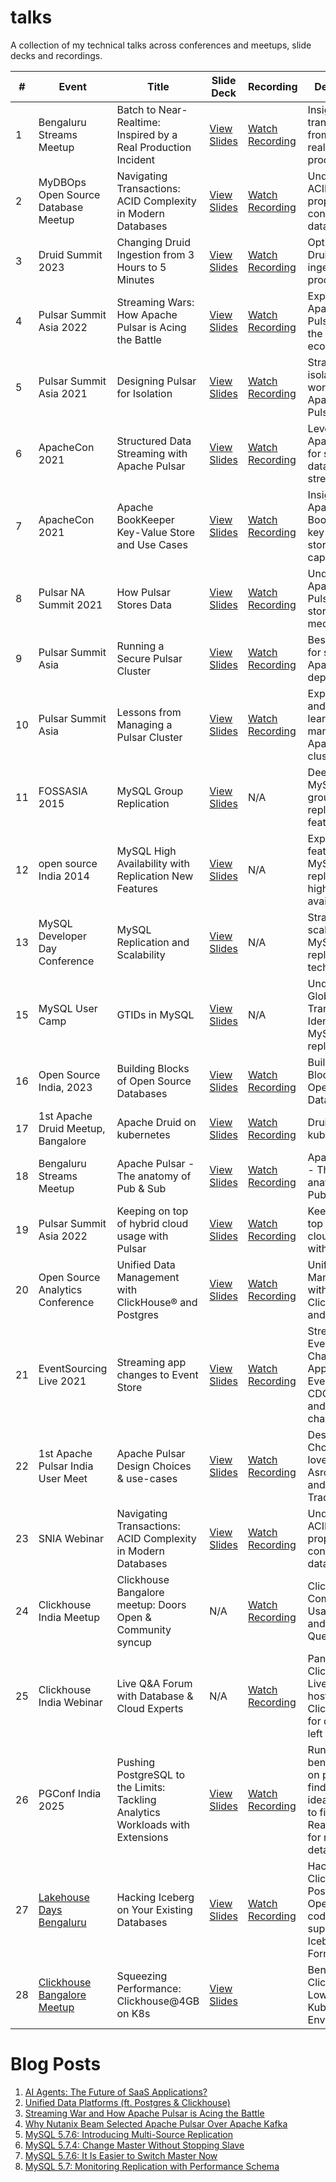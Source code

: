 # talks

A collection of my technical talks across conferences and meetups, slide decks and recordings.

| #   | Event                                                                 | Title                                                                 | Slide Deck                                                                 | Recording                                                                 | Description                                                                                   |
|-----|----------------------------------------------------------------------|-----------------------------------------------------------------------|---------------------------------------------------------------------------|--------------------------------------------------------------------------|-----------------------------------------------------------------------------------------------|
| 1   | Bengaluru Streams Meetup                                                         | Batch to Near-Realtime: Inspired by a Real Production Incident        | [View Slides](https://github.com/shiv4289/shiv-tech-talks/blob/main/Batch_to_Near_realtime.pdf) | [Watch Recording](https://www.youtube.com/playlist?list=PLA7KYGkuAD071myyg4X5ShsDHsOaIpHOq) | Insights into transitioning from batch to real-time processing.                                |
| 2   | MyDBOps Open Source Database Meetup                                                        | Navigating Transactions: ACID Complexity in Modern Databases          | [View Slides](https://www.slideshare.net/shiv4289/navigating-transactions-acid-complexity-in-modern-databases) | [Watch Recording](https://www.youtube.com/watch?v=sYOlVDPVo6k&list=PLA7KYGkuAD071myyg4X5ShsDHsOaIpHOq&index=4) | Understanding ACID properties in contemporary databases.                                       |
| 3   | Druid Summit 2023                                                    | Changing Druid Ingestion from 3 Hours to 5 Minutes                    | [View Slides](https://www.slideshare.net/shiv4289/druid-summit-2023-changing-druid-ingestion-from-3-hours-to-5-minutes) | [Watch Recording](https://www.youtube.com/playlist?list=PLA7KYGkuAD071myyg4X5ShsDHsOaIpHOq) | Optimizing Druid ingestion processes.                                                         |
| 4   | Pulsar Summit Asia 2022                                              | Streaming Wars: How Apache Pulsar is Acing the Battle                 | [View Slides](https://www.slideshare.net/shiv4289/pulsar-summit-asia-2022-streaming-wars-and-how-apache-pulsar-is-acing-the-battle) | [Watch Recording](https://www.youtube.com/playlist?list=PLA7KYGkuAD071myyg4X5ShsDHsOaIpHOq) | Exploring Apache Pulsar's role in the streaming ecosystem.                                     |
| 5   | Pulsar Summit Asia 2021                                              | Designing Pulsar for Isolation                                        | [View Slides](https://www.slideshare.net/shiv4289/pulsar-summit-asia-2021-designing-pulsar-for-isolation) | [Watch Recording](https://www.youtube.com/playlist?list=PLA7KYGkuAD071myyg4X5ShsDHsOaIpHOq) | Strategies for isolating workloads in Apache Pulsar.                                           |
| 6   | ApacheCon 2021                                                       | Structured Data Streaming with Apache Pulsar                          | [View Slides](https://www.slideshare.net/shiv4289/apache-con-2021-structured-data-streaming) | [Watch Recording](https://www.youtube.com/playlist?list=PLA7KYGkuAD071myyg4X5ShsDHsOaIpHOq) | Leveraging Apache Pulsar for structured data streaming.                                        |
| 7   | ApacheCon 2021                                                       | Apache BookKeeper Key-Value Store and Use Cases                       | [View Slides](https://www.slideshare.net/shiv4289/apache-con-2021-apache-bookkeeper-key-value-store-and-use-cases) | [Watch Recording](https://www.youtube.com/playlist?list=PLA7KYGkuAD071myyg4X5ShsDHsOaIpHOq) | Insights into Apache BookKeeper's key-value store capabilities.                                |
| 8   | Pulsar NA Summit 2021                                                        | How Pulsar Stores Data                                                | [View Slides](https://www.slideshare.net/shiv4289/how-pulsar-stores-data-at-pulsarnasummit2021pptx-1) | [Watch Recording](https://www.youtube.com/playlist?list=PLA7KYGkuAD071myyg4X5ShsDHsOaIpHOq) | Understanding Apache Pulsar's data storage mechanisms.                                         |
| 9   | Pulsar Summit Asia                                                   | Running a Secure Pulsar Cluster                                       | [View Slides](https://www.slideshare.net/shiv4289/pulsar-summit-asia-running-a-secure-pulsar-cluster) | [Watch Recording](https://www.youtube.com/playlist?list=PLA7KYGkuAD071myyg4X5ShsDHsOaIpHOq) | Best practices for securing Apache Pulsar deployments.                                         |
| 10  | Pulsar Summit Asia                                                   | Lessons from Managing a Pulsar Cluster                                | [View Slides](https://www.slideshare.net/shiv4289/lessons-from-managing-a-pulsar-cluster) | [Watch Recording](https://www.youtube.com/playlist?list=PLA7KYGkuAD071myyg4X5ShsDHsOaIpHOq) | Experiences and lessons learned from managing Apache Pulsar clusters.                          |
| 11  | FOSSASIA 2015                                                        | MySQL Group Replication                                               | [View Slides](https://www.slideshare.net/shiv4289/fossasia-2015-mysql-group-replication) | N/A | Deep dive into MySQL's group replication features.                                             |
| 12  | open source India 2014                                                        | MySQL High Availability with Replication New Features                 | [View Slides](https://www.slideshare.net/shiv4289/mysql-high-availability-with-replication-new-features) | N/A | Exploring new features in MySQL replication for high availability.                             |
| 13  | MySQL Developer Day Conference                                                       | MySQL Replication and Scalability                                     | [View Slides](https://www.slideshare.net/slideshow/my-sql-replicationscalability/33456748) | N/A | Strategies for scaling MySQL using replication techniques.                                     |                                          |
| 15  | MySQL User Camp                                                       | GTIDs in MySQL                                                        | [View Slides](https://www.slideshare.net/shiv4289/mysql-user-camp-gtids) | N/A | Understanding Global Transaction Identifiers in MySQL replication.                             |
| 16  | Open Source India, 2023                                                      | Building Blocks of Open Source Databases                                                     | [View Slides](https://github.com/shiv4289/shiv-tech-talks/blob/main/osi-building-block-Open-Source_DBs.pptx) | [Watch Recording](https://www.youtube.com/watch?v=C-kCvNUxMUk&list=PLA7KYGkuAD071myyg4X5ShsDHsOaIpHOq&index=6) | Building Blocks of Open Source Databases                             |
| 17  | 1st Apache Druid Meetup, Bangalore                                                    | Apache Druid on kubernetes                                                  | [View Slides](https://github.com/shiv4289/shiv-tech-talks/blob/main/1%20Druid%20on%20Kubernetes%20by%20Shivji%20Kumar%20Jha%20and%20Dinesh%20Pundkar%2C%20Nutanix.pptx) | [Watch Recording](https://www.youtube.com/watch?v=r-w9EwDbpaw&list=PLA7KYGkuAD071myyg4X5ShsDHsOaIpHOq&index=7) | Druid on kubernetes   .                             |
| 18  | Bengaluru Streams Meetup                                                       | Apache Pulsar - The anatomy of Pub & Sub                                            | [View Slides](https://github.com/shiv4289/shiv-tech-talks/blob/main/Anatomy-Of_Pub_Sub.pptx) | [Watch Recording](https://www.youtube.com/watch?v=DrTRvZ1w6Cw&list=PLA7KYGkuAD071myyg4X5ShsDHsOaIpHOq&index=9) | Apache Pulsar - The anatomy of Pub & Sub  |
| 19  | Pulsar Summit Asia 2022                                              |     Keeping on top of hybrid cloud usage with Pulsar                                         | [View Slides](https://github.com/shiv4289/shiv-tech-talks/blob/main/Pulsar-Summit-Keeping%20on%20top%20of%20Hybrid-Cloud%20usage%20with%20Apache%20Pulsar.pdf) | [Watch Recording](https://www.youtube.com/watch?v=txidgG7xcYE&list=PLA7KYGkuAD071myyg4X5ShsDHsOaIpHOq&index=11&pp=gAQBiAQB) | Keeping on top of hybrid cloud usage with Pulsar   |
| 20  | Open Source Analytics Conference                                               | Unified Data Management with ClickHouse® and Postgres                                          | [View Slides](https://github.com/shiv4289/shiv-tech-talks/blob/main/OSACON_Talk_Final_Slides.pdf) | [Watch Recording](https://www.youtube.com/watch?v=2EvS9-8zvNg&list=PLA7KYGkuAD071myyg4X5ShsDHsOaIpHOq&index=21&t=4s&pp=gAQBiAQB) | Unified Data Management with ClickHouse® and Postgres  | 
| 21  | EventSourcing Live 2021                                               | Streaming app changes to Event Store                                          | [View Slides](https://github.com/shiv4289/shiv-tech-talks/blob/main/EventSourcing-LIve-2021-Streaming-App-Changes.pdf) | [Watch Recording](https://www.youtube.com/watch?v=d5UcYBDOYuc&list=PLA7KYGkuAD071myyg4X5ShsDHsOaIpHOq&index=13) | Streaming Event Changes to App Via Events or CDC, tradeoff and challenges  | 
| 22  | 1st Apache Pulsar India User Meet                                               | Apache Pulsar Design Choices & use-cases                                          | [View Slides](https://github.com/shiv4289/shiv-tech-talks/blob/main/2.%20Pulsar_%20what%20we%20love%20and%20design%20patterns.pptx) | [Watch Recording](https://www.youtube.com/watch?v=AImznN3X9Os&list=PLA7KYGkuAD071myyg4X5ShsDHsOaIpHOq&index=10) | Design Choices to love in Pulsar Asrchitecture and the Trade-Offs  | 
| 23   | SNIA Webinar                         | Navigating Transactions: ACID Complexity in Modern Databases          | [View Slides](https://www.slideshare.net/shiv4289/navigating-transactions-acid-complexity-in-modern-databases) | [Watch Recording](https://www.youtube.com/watch?v=LVibx2TtfSQ&list=PLA7KYGkuAD071myyg4X5ShsDHsOaIpHOq&index=1) | Understanding ACID properties in contemporary databases. |
| 24   | Clickhouse India Meetup                        |  Clickhouse Bangalore meetup: Doors Open & Community syncup | N/A | [Watch Recording](https://www.youtube.com/watch?v=thu00oNq4NQ&list=PLA7KYGkuAD071myyg4X5ShsDHsOaIpHOq&index=3) | Clickhouse Community Usage Stories and Questionaire |  |
| 25   | Clickhouse India Webinar                        |  Live Q&A Forum with Database & Cloud Experts | N/A | [Watch Recording](https://www.youtube.com/watch?v=PEFeOKlyKOQ&list=PLA7KYGkuAD071myyg4X5ShsDHsOaIpHOq&index=2) | Panelist in Clickhouse Live Webinar hosted by Clickhouse Inc for questions left from #24  |   
| 26   | PGConf India 2025                        |  Pushing PostgreSQL to the Limits: Tackling Analytics Workloads with Extensions | [View Slides](https://github.com/shiv4289/shiv-tech-talks/blob/main/PGConf2025-Shiv-Slides-3.pdf) | [Watch Recording](https://youtu.be/mug4x4pZ5mM?si=HSmv5OiNQ66dIWl1) | Run OLAP benchmarks on postgres, find issues & ideate on how to fix them. Read [Abstract](https://pgconf.in/conferences/pgconfin2025/program/proposals/931) for more details|   
| 27   | [Lakehouse Days  Bengaluru](https://lu.ma/m593968s)                       |  Hacking Iceberg on Your Existing Databases | [View Slides](https://github.com/shiv4289/shiv-tech-talks/blob/main/ClickHouse_Iceberg-postgres-bonus-slides.pdf) | [Watch Recording](https://www.youtube.com/watch?v=zQAwGEiZAas) | Hacking Clickhouse & Postgres Open source code to support Iceberg Table Format 
| 28   | [Clickhouse Bangalore Meetup](https://www.meetup.com/clickhouse-bangalore-user-group/events/308323519/)                      |  Squeezing Performance: Clickhouse@4GB on K8s​ | [View Slides](https://github.com/shiv4289/shiv-tech-talks/blob/main/Clickhouse-4GB.pdf) |  | Benchmarking ClickHouse on Low-Memory Kubernetes Environments​ | 
# Blog Posts

1. [AI Agents: The Future of SaaS Applications?](https://www.linkedin.com/pulse/my-experiments-ai-agents-shivji-kumar-jha-hgimc/)
2. [Unified Data Platforms (ft. Postgres & Clickhouse)](https://www.linkedin.com/pulse/unified-data-platforms-ft-postgres-clickhouse-shivji-kumar-jha-jylqc/)
3. [Streaming War and How Apache Pulsar is Acing the Battle](https://streamnative.io/blog/streaming-war-and-how-apache-pulsar-is-acing-the-battle)
4. [Why Nutanix Beam Selected Apache Pulsar Over Apache Kafka](https://www.datastax.com/blog/why-nutanix-beam-selected-apache-pulsar-over-apache-kafka)
5. [MySQL 5.7.6: Introducing Multi-Source Replication](https://dev.mysql.com/blog-archive/mysql-5-7-6-introducing-multi-source-replication/)
6. [MySQL 5.7.4: Change Master Without Stopping Slave](https://dev.mysql.com/blog-archive/mysql-5-7-4-change-master-without-stopping-slave/)
7. [MySQL 5.7.6: It Is Easier to Switch Master Now](https://dev.mysql.com/blog-archive/mysql-5-7-6-it-is-easier-to-switch-master-now/)
8. [MySQL 5.7: Monitoring Replication with Performance Schema](https://www.shivjijha.in/2013/09/mysql-57-monitoring-replication-with.html)

